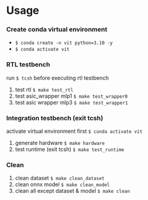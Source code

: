 # Usage

### Create conda virtual environment
- `$ conda create -n vit python=3.10 -y`
- `$ conda activate vit`

### RTL testbench

run `$ tcsh` before executing rtl testbench
1. test rtl
   `$ make test_rtl`
2. test asic_wrapper mlp1
   `$ make test_wrapper0`
3. test asic wrapper mlp3
   `$ make test_wrapper1`

### Integration testbench (exit tcsh)
activate virtual environment first `$ conda activate vit`
1. generate hardware
  `$ make hardware`
2. test runtime (exit tcsh)
   `$ make test_runtime`

### Clean
1. clean dataset
   `$ make clean_dataset`
2. clean onnx model
   `$ make clean_model`
3. clean all except dataset & model
   `$ make clean`
